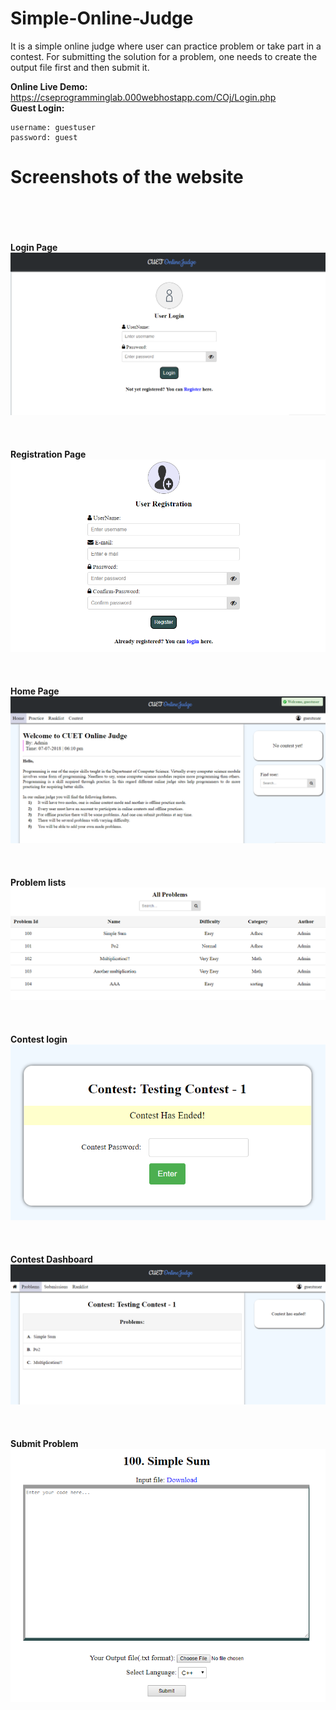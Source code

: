 # Simple-Online-Judge
It is a simple online judge where user can practice problem or take part in a contest. For submitting the solution for a problem, one needs to create the output file first and then submit it.

**Online Live Demo:** https://cseprogramminglab.000webhostapp.com/COj/Login.php <br/>
**Guest Login:**
```
username: guestuser
password: guest
```

# Screenshots of the website
<br/><br/><br/><br/>**Login Page**<br/>
![alt text](https://github.com/bi11a1/Simple-Online-Judge/blob/master/Demo%20images/Capture.PNG)
<br/><br/><br/><br/>**Registration Page**<br/>
![alt text](https://github.com/bi11a1/Simple-Online-Judge/blob/master/Demo%20images/Capture1.PNG)
<br/><br/><br/><br/>**Home Page**<br/>
![alt text](https://github.com/bi11a1/Simple-Online-Judge/blob/master/Demo%20images/Capture2.PNG)
<br/><br/><br/><br/>**Problem lists**<br/>
![alt text](https://github.com/bi11a1/Simple-Online-Judge/blob/master/Demo%20images/Capture3.PNG)
<br/><br/><br/><br/>**Contest login**<br/>
![alt text](https://github.com/bi11a1/Simple-Online-Judge/blob/master/Demo%20images/Capture4.PNG)
<br/><br/><br/><br/>**Contest Dashboard**<br/>
![alt text](https://github.com/bi11a1/Simple-Online-Judge/blob/master/Demo%20images/Capture5.PNG)
<br/><br/><br/><br/>**Submit Problem**<br/>
![alt text](https://github.com/bi11a1/Simple-Online-Judge/blob/master/Demo%20images/Capture6.PNG)
